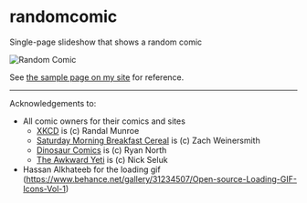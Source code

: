 # randomcomic
Single-page slideshow that shows a random comic

![Random Comic](https://screenshotscdn.firefoxusercontent.com/images/34eec9f5-86f3-473f-a68f-f1e8161d6bc1.png)

See [the sample page on my site](http://madumlao.is-a-geek.org/randomcomic) for reference.

---

Acknowledgements to:

- All comic owners for their comics and sites
  - [XKCD](https://xkcd.com) is (c) Randal Munroe 
  - [Saturday Morning Breakfast Cereal](https://www.smbc-comics.com) is (c) Zach Weinersmith
  - [Dinosaur Comics](https://www.qwantz.com) is (c) Ryan North
  - [The Awkward Yeti](http://theawkwardyeti.com) is (c) Nick Seluk
- Hassan Alkhateeb for the loading gif (https://www.behance.net/gallery/31234507/Open-source-Loading-GIF-Icons-Vol-1)
